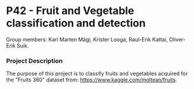 # P42 - Fruit and Vegetable classification and detection

Group members: Karl Marten Mägi, Krister Looga, Raul-Erik Kattai, Oliver-Erik Suik.

### Project Description
The purpose of this project is to classify fruits and vegetables acquired for the "Fruits 360" dataset from: https://www.kaggle.com/moltean/fruits. 
